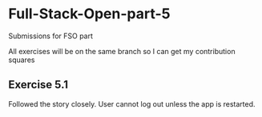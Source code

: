 # Full-Stack-Open-part-5
Submissions for FSO part 

All exercises will be on the same branch so I can get my contribution squares

## Exercise 5.1
Followed the story closely. User cannot log out unless the app is restarted.